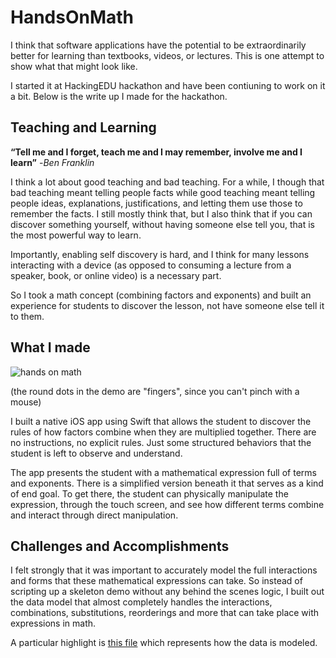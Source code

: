 # HandsOnMath
I think that software applications have the potential to be extraordinarily better for learning than textbooks, videos, or lectures. This is one attempt to show what that might look like.

I started it at HackingEDU hackathon and have been contiuning to work on it a bit. Below is the write up I made for the hackathon.


## Teaching and Learning

**“Tell me and I forget, teach me and I may remember, involve me and I learn”**  -_Ben Franklin_

I think a lot about good teaching and bad teaching. For a while, I though that bad teaching meant telling people facts while good teaching meant telling people ideas, explanations, justifications, and letting them use those to remember the facts. I still mostly think that, but I also think that if you can discover something yourself, without having someone else tell you, that is the most powerful way to learn.

Importantly, enabling self discovery is hard, and I think for many lessons interacting with a device (as opposed to consuming a lecture from a speaker, book, or online video) is a necessary part.

So I took a math concept (combining factors and exponents) and built an experience for students to discover the lesson, not have someone else tell it to them.

 
## What I made

![hands on math](http://i.imgur.com/JMq3Doq.gif)

(the round dots in the demo are "fingers", since you can't pinch with a mouse)

I built a native iOS app using Swift that allows the student to discover the rules of how factors combine when they are multiplied together. There are no instructions, no explicit rules. Just some structured behaviors that the student is left to observe and understand. 

The app presents the student with a mathematical expression full of terms and exponents. There is a simplified version beneath it that serves as a kind of end goal. To get there, the student can physically manipulate the expression, through the touch screen, and see how different terms combine and interact through direct manipulation.

## Challenges and Accomplishments

I felt strongly that it was important to accurately model the full interactions and forms that these mathematical expressions can take. So instead of scripting up a skeleton demo without any behind the scenes logic, I built out the data model that almost completely handles the interactions, combinations, substitutions, reorderings and more that can take place with expressions in math.

A particular highlight is [this file](https://github.com/mlipman/HandsOnMath/blob/master/HandsOnMath/ExpressionBrain.swift) which represents how the data is modeled.

